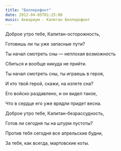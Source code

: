```yaml
---
title: "Беллерофонт"
date: 2012-04-05T01:25:00
music: Аквариум - Капитан Беллерофонт
---
```


Доброе утро тебе, Капитан-осторожность,

Готовишь ли ты уже запасные пути?

Ты начал смотреть сны — неплохая возможность

Сбиться и вообще никуда не прийти.



Ты начал смотреть сны, ты играешь в героя,

И кто твой герой, скажи, на излете сна?

Его войско раздавлено, и он видел такое,

Что в сердце его уже врядли придет весна.



Доброе утро тебе, Капитан-безрассудность,

Готов ли сегодня ты на штурм пустоты?

Против тебя сегодня все апрельские будни,

За тебя, как всегда, мартовские коты.
